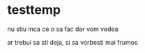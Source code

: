 # testtemp
nu stiu inca ce o sa fac dar vom vedea

ar trebui sa sti deja, si sa vorbesti mai frumos
